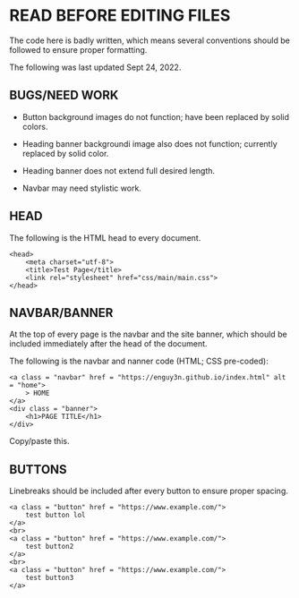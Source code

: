 # READ BEFORE EDITING FILES  

The code here is badly written, which means several conventions should be followed to ensure proper formatting.  

The following was last updated Sept 24, 2022.  

## BUGS/NEED WORK  

- Button background images do not function; have been replaced by solid colors.  

- Heading banner backgroundi image also does not function; currently replaced by solid color.  

- Heading banner does not extend full desired length.

- Navbar may need stylistic work.  

## HEAD  

The following is the HTML head to every document.

    <head>
        <meta charset="utf-8">
        <title>Test Page</title>
        <link rel="stylesheet" href="css/main/main.css">
    </head>

## NAVBAR/BANNER

At the top of every page is the navbar and the site banner, which should be included immediately after the head of the document. 

The following is the navbar and nanner code (HTML; CSS pre-coded):  

    <a class = "navbar" href = "https://enguy3n.github.io/index.html" alt = "home">
        > HOME
    </a>
    <div class = "banner">
        <h1>PAGE TITLE</h1>
    </div>

Copy/paste this.  

## BUTTONS

Linebreaks should be included after every button to ensure proper spacing.  

    <a class = "button" href = "https://www.example.com/">
        test button lol
    </a>
    <br>
    <a class = "button" href = "https://www.example.com/">
        test button2
    </a>
    <br>
    <a class = "button" href = "https://www.example.com/">
        test button3
    </a>